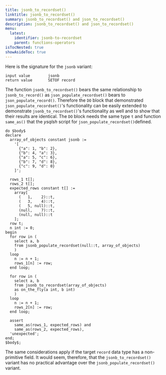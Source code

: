 ```yaml
---
title: jsonb_to_recordset()
linktitle: jsonb_to_recordset()
summary: jsonb_to_recordset() and json_to_recordset()
description: jsonb_to_recordset() and json_to_recordset()
menu:
  latest:
    identifier: jsonb-to-recordset
    parent: functions-operators
isTocNested: true
showAsideToc: true
---
```


Here is the signature for the `jsonb` variant:

```
input value        jsonb
return value       SETOF record
```

The function `jsonb_to_recordset()` bears the same relationship to `jsonb_to_record()` as  `json_populate_recordset()` bears to `json_populate_record()`. Therefore the `DO` block that demonstrated `json_populate_recordset()`'s functionality can be easily extended to demonstrate `jsonb_to_recordset()`'s functionality as well and to show that their results are identical. The `DO` block needs the same type `t` and function `same_as()` that the _ysqlsh_ script for `json_populate_recordset()`defined.

```postgresql
do $body$
declare
  array_of_objects constant jsonb :=
    '[
      {"a": 1, "b": 2},
      {"b": 4, "a": 3},
      {"a": 5, "c": 6},
      {"b": 7, "d": 8},
      {"c": 9, "d": 0}
    ]';

  rows_1 t[];
  rows_2 t[];
  expected_rows constant t[] :=
    array[
      (   1,    2)::t,
      (   3,    4)::t,
      (   5, null)::t,
      (null,    7)::t,
      (null, null)::t
    ];
  row t;
  n int := 0;
begin
  for row in (
    select a, b
    from jsonb_populate_recordset(null::t, array_of_objects)
    )
  loop
    n := n + 1;
    rows_1[n] := row;
  end loop;

  for row in (
    select a, b
    from jsonb_to_recordset(array_of_objects)
    as on_the_fly(a int, b int)
    )
  loop
    n := n + 1;
    rows_2[n] := row;
  end loop;

  assert
    same_as(rows_1, expected_rows) and
    same_as(rows_2, expected_rows),
  'unexpected';
end;
$body$;
```

The same considerations apply if the target `record` data type has a non-primitive field. It would seem, therefore, that the `jsonb_to_recordset()` variant has no practical advantage over the `jsonb_populate_recordset()` variant.
